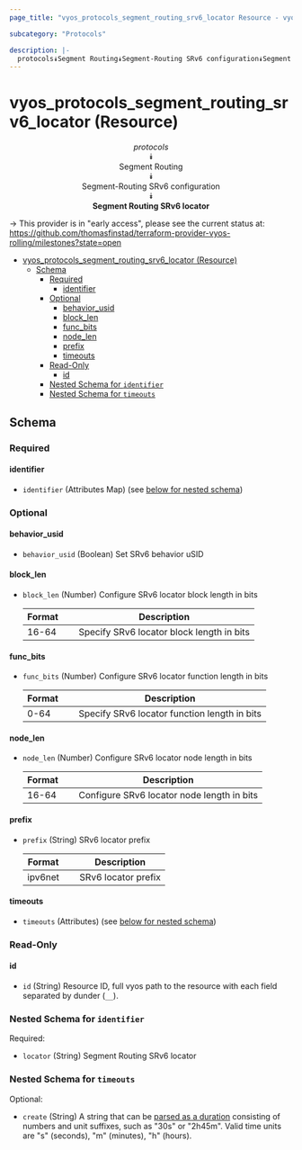 ```yaml
---
page_title: "vyos_protocols_segment_routing_srv6_locator Resource - vyos"

subcategory: "Protocols"

description: |-
  protocols⯯Segment Routing⯯Segment-Routing SRv6 configuration⯯Segment Routing SRv6 locator
---
```


# vyos_protocols_segment_routing_srv6_locator (Resource)
<center>

*protocols*  
⯯  
Segment Routing  
⯯  
Segment-Routing SRv6 configuration  
⯯  
**Segment Routing SRv6 locator**


</center>

-> This provider is in "early access", please see the current status at: https://github.com/thomasfinstad/terraform-provider-vyos-rolling/milestones?state=open

<!--TOC-->

- [vyos_protocols_segment_routing_srv6_locator (Resource)](#vyos_protocols_segment_routing_srv6_locator-resource)
  - [Schema](#schema)
    - [Required](#required)
      - [identifier](#identifier)
    - [Optional](#optional)
      - [behavior_usid](#behavior_usid)
      - [block_len](#block_len)
      - [func_bits](#func_bits)
      - [node_len](#node_len)
      - [prefix](#prefix)
      - [timeouts](#timeouts)
    - [Read-Only](#read-only)
      - [id](#id)
    - [Nested Schema for `identifier`](#nested-schema-for-identifier)
    - [Nested Schema for `timeouts`](#nested-schema-for-timeouts)

<!--TOC-->

<!-- schema generated by tfplugindocs -->
## Schema

### Required

#### identifier
- `identifier` (Attributes Map) (see [below for nested schema](#nestedatt--identifier))

### Optional

#### behavior_usid
- `behavior_usid` (Boolean) Set SRv6 behavior uSID
#### block_len
- `block_len` (Number) Configure SRv6 locator block length in bits

    |  Format  &emsp;|  Description                                |
    |----------|---------------------------------------------|
    |  16-64   &emsp;|  Specify SRv6 locator block length in bits  |
#### func_bits
- `func_bits` (Number) Configure SRv6 locator function length in bits

    |  Format  &emsp;|  Description                                   |
    |----------|------------------------------------------------|
    |  0-64    &emsp;|  Specify SRv6 locator function length in bits  |
#### node_len
- `node_len` (Number) Configure SRv6 locator node length in bits

    |  Format  &emsp;|  Description                                 |
    |----------|----------------------------------------------|
    |  16-64   &emsp;|  Configure SRv6 locator node length in bits  |
#### prefix
- `prefix` (String) SRv6 locator prefix

    |  Format   &emsp;|  Description          |
    |-----------|-----------------------|
    |  ipv6net  &emsp;|  SRv6 locator prefix  |
#### timeouts
- `timeouts` (Attributes) (see [below for nested schema](#nestedatt--timeouts))

### Read-Only

#### id
- `id` (String) Resource ID, full vyos path to the resource with each field separated by dunder (`__`).

<a id="nestedatt--identifier"></a>
### Nested Schema for `identifier`

Required:

- `locator` (String) Segment Routing SRv6 locator


<a id="nestedatt--timeouts"></a>
### Nested Schema for `timeouts`

Optional:

- `create` (String) A string that can be [parsed as a duration](https://pkg.go.dev/time#ParseDuration) consisting of numbers and unit suffixes, such as &#34;30s&#34; or &#34;2h45m&#34;. Valid time units are &#34;s&#34; (seconds), &#34;m&#34; (minutes), &#34;h&#34; (hours).
